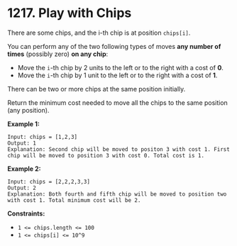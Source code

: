 # 1217. Play with Chips

There are some chips, and the i-th chip is at position `chips[i]`.

You can perform any of the two following types of moves __any number of times__
(possibly zero) __on any chip__:

* Move the `i`-th chip by 2 units to the left or to the right with a cost of __0__.
* Move the `i`-th chip by 1 unit to the left or to the right with a cost of __1__.

There can be two or more chips at the same position initially.

Return the minimum cost needed to move all the chips to the same position (any position).

__Example 1:__

```
Input: chips = [1,2,3]
Output: 1
Explanation: Second chip will be moved to positon 3 with cost 1. First chip will be moved to position 3 with cost 0. Total cost is 1.
```

__Example 2:__

```
Input: chips = [2,2,2,3,3]
Output: 2
Explanation: Both fourth and fifth chip will be moved to position two with cost 1. Total minimum cost will be 2.
```

__Constraints:__

* `1 <= chips.length <= 100`
* `1 <= chips[i] <= 10^9`
